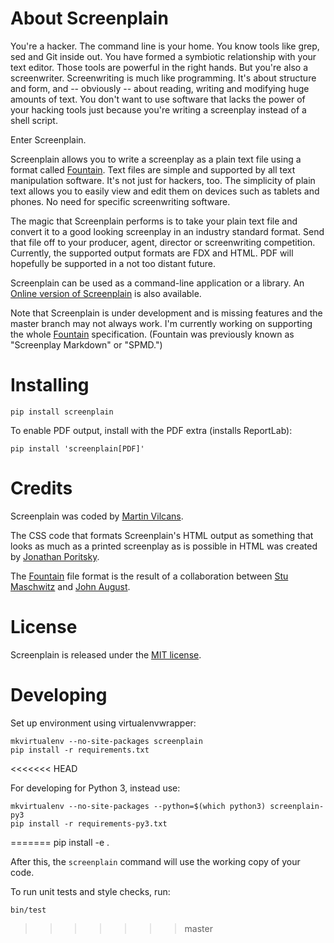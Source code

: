 About Screenplain
=================

You're a hacker. The command line is your home. You know tools like grep, sed
and Git inside out. You have formed a symbiotic relationship with your text
editor. Those tools are powerful in the right hands. But you're also a
screenwriter. Screenwriting is much like programming. It's about structure and
form, and -- obviously -- about reading, writing and modifying huge amounts of
text. You don't want to use software that lacks the power of your hacking
tools just because you're writing a screenplay instead of a shell script.

Enter Screenplain.

Screenplain allows you to write a screenplay as a plain text file using
a format called [Fountain](http://fountain.io). Text files
are simple and supported by all text manipulation software. It's not just for
hackers, too. The simplicity of plain text allows you to easily view and edit
them on devices such as tablets and phones. No need for specific screenwriting
software.

The magic that Screenplain performs is to take your plain text file and
convert it to a good looking screenplay in an industry standard format.
Send that file off to your producer, agent, director or screenwriting
competition. Currently, the supported output formats are FDX and HTML.
PDF will hopefully be supported in a not too distant future.

Screenplain can be used as a command-line application or a library.
An [Online version of Screenplain](http://www.screenplain.com) is also
available.

Note that Screenplain is under development and is missing features and
the master branch may not always work. I'm currently working on supporting
the whole [Fountain](http://fountain.io) specification. (Fountain
was previously known as "Screenplay Markdown" or "SPMD.")

Installing
==========

    pip install screenplain

To enable PDF output, install with the PDF extra (installs ReportLab):

    pip install 'screenplain[PDF]'

Credits
=======

Screenplain was coded by [Martin Vilcans](http://www.librador.com).

The CSS code that formats Screenplain's HTML output as something that
looks as much as a printed screenplay as is possible in HTML was
created by [Jonathan Poritsky](http://www.candlerblog.com/).

The [Fountain](http://fountain.io) file format is the result of a
collaboration between [Stu Maschwitz](http://prolost.com) and
[John August](http://johnaugust.com/).


License
=======

Screenplain is released under the [MIT license](http://www.opensource.org/licenses/mit-license.php).


Developing
==========

Set up environment using virtualenvwrapper:

    mkvirtualenv --no-site-packages screenplain
    pip install -r requirements.txt
<<<<<<< HEAD

For developing for Python 3, instead use:

    mkvirtualenv --no-site-packages --python=$(which python3) screenplain-py3
    pip install -r requirements-py3.txt
=======
    pip install -e .

After this, the `screenplain` command will use the working copy of your code.

To run unit tests and style checks, run:

    bin/test
>>>>>>> master
